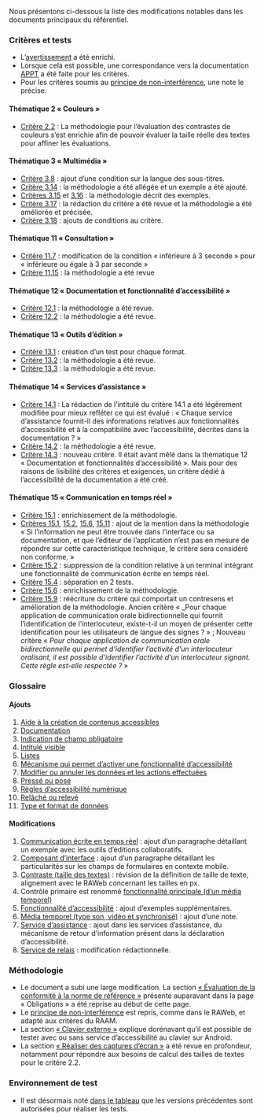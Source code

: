 Nous présentons ci-dessous la liste des modifications notables dans les documents principaux du référentiel.

### Critères et tests

- L’[avertissement](./referentiel-technique.html#topics) a été enrichi.
- Lorsque cela est possible, une correspondance vers la documentation [APPT](https://appt.org/) a été faite pour les critères.
- Pour les critères soumis au [principe de non-interférence](./methodologie.html#principe-de-non-interference), une note le précise.

#### Thématique 2 «&nbsp;Couleurs&nbsp;»

- [Critère 2.2](./referentiel-technique.html#crit-2-2)&nbsp;: La méthodologie pour l’évaluation des contrastes de couleurs s’est enrichie afin de pouvoir évaluer la taille réelle des textes pour affiner les évaluations.

#### Thématique 3 «&nbsp;Multimédia&nbsp;»

- [Critère 3.8](./referentiel-technique.html#crit-3-8)&nbsp;: ajout d’une condition sur la langue des sous-titres.
- [Critère 3.14](./referentiel-technique.html#crit-3-14)&nbsp;: la méthodologie a été allégée et un exemple a été ajouté.
- [Critères 3.15](./referentiel-technique.html#crit-3-15) et [3.16](./referentiel-technique.html#crit-3-16)&nbsp;: la méthodologie décrit des exemples.
- [Critère 3.17](./referentiel-technique.html#crit-3-17)&nbsp;: la rédaction du critère a été revue et la méthodologie a été améliorée et précisée.
- [Critère 3.18](./referentiel-technique.html#crit-3-18)&nbsp;: ajouts de conditions au critère.

#### Thématique 11 «&nbsp;Consultation&nbsp;»

- [Critère 11.7](./referentiel-technique.html#crit-11-7)&nbsp;: modification de la condition «&nbsp;inférieure à 3 seconde&nbsp;» pour «&nbsp;inférieure ou égale à 3 par seconde&nbsp;»
- [Critère 11.15](./referentiel-technique.html#crit-11-15)&nbsp;: la méthodologie a été revue

#### Thématique 12 «&nbsp;Documentation et fonctionnalité d’accessibilité&nbsp;»

- [Critère 12.1](./referentiel-technique.html#crit-12-1)&nbsp;: la méthodologie a été revue.
- [Critère 12.2](./referentiel-technique.html#crit-12-2)&nbsp;: la méthodologie a été revue.

#### Thématique 13 «&nbsp;Outils d’édition&nbsp;»

- [Critère 13.1](./referentiel-technique.html#crit-13-1)&nbsp;: création d’un test pour chaque format.
- [Critère 13.2](./referentiel-technique.html#crit-13-2)&nbsp;: la méthodologie a été revue.
- [Critère 13.3](./referentiel-technique.html#crit-13-3)&nbsp;: la méthodologie a été revue.

#### Thématique 14 «&nbsp;Services d’assistance&nbsp;»

- [Critère 14.1](./referentiel-technique.html#crit-14-1)&nbsp;: La rédaction de l’intitulé du critère 14.1 a été légèrement modifiée pour mieux refléter ce qui est évalué&nbsp;: «&nbsp;Chaque service d’assistance fournit-il des informations relatives aux fonctionnalités d’accessibilité et à la compatibilité avec l’accessibilité, décrites dans la documentation ?&nbsp;»
- [Critère 14.2](./referentiel-technique.html#crit-14-2)&nbsp;: la méthodologie a été revue.
- [Critère 14.3](./referentiel-technique.html#crit-14-3)&nbsp;: nouveau critère. Il était avant mêlé dans la thématique 12 «&nbsp;Documentation et fonctionnalités d’accessibilité&nbsp;». Mais pour des raisons de lisibilité des critères et exigences, un critère dédié à l’accessibilité de la documentation a été créé.

#### Thématique 15 «&nbsp;Communication en temps réel&nbsp;»

- [Critère 15.1](./referentiel-technique.html#crit-15-1)&nbsp;: enrichissement de la méthodologie.
- [Critères 15.1](./referentiel-technique.html#crit-15-1), [15.2](./referentiel-technique.html#crit-15-2), [15.6](./referentiel-technique.html#crit-15-6), [15.11](./referentiel-technique.html#crit-15-11)&nbsp;: ajout de la mention dans la méthodologie «&nbsp;Si l’information ne peut être trouvée dans l’interface ou sa documentation, et que l’éditeur de l’application n’est pas en mesure de répondre sur cette caractéristique technique, le critère sera considéré non conforme.&nbsp;»
- [Critère 15.2](./referentiel-technique.html#crit-15-2)&nbsp;: suppression de la condition relative à un terminal intégrant une fonctionnalité de communication écrite en temps réel.
- [Critère 15.4](./referentiel-technique.html#crit-15-4)&nbsp;: séparation en 2 tests.
- [Critère 15.6](./referentiel-technique.html#crit-15-6)&nbsp;: enrichissement de la méthodologie.
- [Critère 15.9](./referentiel-technique.html#crit-15-9)&nbsp;: réécriture du critère qui comportait un contresens et amélioration de la méthodologie. Ancien critère «&nbsp;_Pour chaque application de communication orale bidirectionnelle qui fournit l’identification de l’interlocuteur, existe-t-il un moyen de présenter cette identification pour les utilisateurs de langue des signes&nbsp;?&nbsp;» ; Nouveau critère «&nbsp;_Pour chaque application de communication orale bidirectionnelle qui permet d’identifier l’activité d’un interlocuteur oralisant, il est possible d’identifier l’activité d’un interlocuteur signant. Cette règle est-elle respectée ?_&nbsp;»

### Glossaire

#### Ajouts

1. [Aide à la création de contenus accessibles](./glossaire.html#aide-a-la-creation-de-contenus-accessibles)
2. [Documentation](./glossaire.html#documentation)
3. [Indication de champ obligatoire](./glossaire.html#indication-de-champ-obligatoire)
4. [Intitulé visible](./glossaire.html#intitule-visible)
5. [Listes](./glossaire.html#listes)
6. [Mécanisme qui permet d’activer une fonctionnalité d’accessibilité](./glossaire.html#mecanisme-qui-permet-d-activer-une-fonctionnalite-d-accessibilite)
7. [Modifier ou annuler les données et les actions effectuées](./glossaire.html#modifier-ou-annuler-les-donnees-et-les-actions-effectuees)
8. [Pressé ou posé](./glossaire.html#presse-ou-pose)
9. [Règles d’accessibilité numérique](./glossaire.html#regles-d-accessibilite-numerique)
10. [Relâché ou relevé](./glossaire.html#relache-ou-releve)
11. [Type et format de données](./glossaire.html#type-et-format-de-donnees)

#### Modifications

1. [Communication écrite en temps réel](./glossaire.html#communication-ecrite-en-temps-reel)&nbsp;: ajout d’un paragraphe détaillant un exemple avec les outils d’éditions collaboratifs.
2. [Composant d’interface](./glossaire.html#composant-d-interface)&nbsp;: ajout d’un paragraphe détaillant les particularités sur les champs de formulaires en contexte mobile.
3. [Contraste (taille des textes)](./glossaire.html#contraste-taille-des-textes)&nbsp;: révision de la définition de taille de texte, alignement avec le RAWeb concernant les tailles en px.
4. Contrôle primaire est renommé [fonctionnalité principale (d’un média temporel)](./glossaire.html#fonctionnalites-principales-d-un-media-temporel)
5. [Fonctionnalité d’accessibilité](./glossaire.html#fonctionnalite-d-accessibilite)&nbsp;: ajout d’exemples supplémentaires.
6. [Média temporel (type son, vidéo et synchronisé)](./glossaire.html#media-temporel-type-son-video-et-synchronise)&nbsp;: ajout d’une note.
7. [Service d’assistance](./glossaire.html#service-d-assistance)&nbsp;: ajout dans les services d’assistance, du mécanisme de retour d’information présent dans la déclaration d’accessibilité.
8. [Service de relais](./glossaire.html#service-de-relais)&nbsp;: modification rédactionnelle.

### Méthodologie

- Le document a subi une large modification. La section [«&nbsp;Évaluation de la conformité à la norme de référence&nbsp;»](./methodologie.html#evaluation-de-la-conformite-a-la-norme-de-reference) présente auparavant dans la page «&nbsp;Obligations&nbsp;» a été reprise au début de cette page.
- Le [principe de non-interférence](./methodologie.html#principe-de-non-interference) est repris, comme dans le RAWeb, et adapté aux critères du RAAM.
- La section [«&nbsp;Clavier externe&nbsp;»](./methodologie.html#clavier-externe) explique dorénavant qu’il est possible de tester avec ou sans service d’accessibilité au clavier sur Android.
- La section [«&nbsp;Réaliser des captures d’écran&nbsp;»](./methodologie.html#realiser-des-captures-d-ecran) a été revue en profondeur, notamment pour répondre aux besoins de calcul des tailles de textes pour le critère 2.2.

### Environnement de test

- Il est désormais noté [dans le tableau](./environnement.html#environnement-de-test) que les versions précédentes sont autorisées pour réaliser les tests.